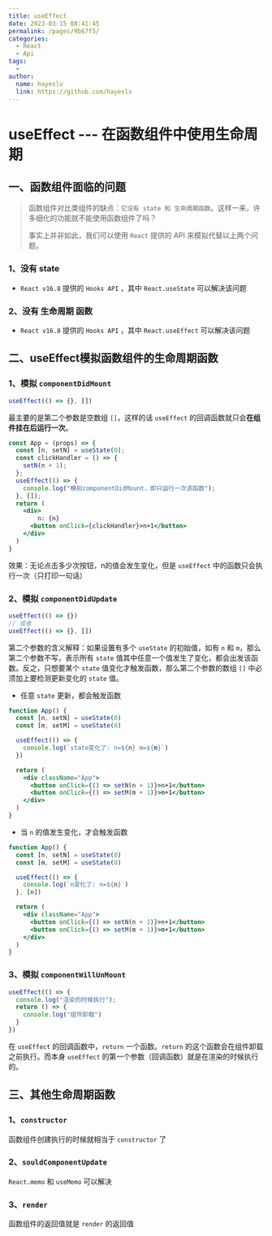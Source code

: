 ```yaml
---
title: useEffect
date: 2023-03-15 08:41:45
permalink: /pages/9b67f5/
categories:
  - React
  - Api
tags:
  - 
author: 
  name: hayeslv
  link: https://github.com/hayeslv
---
```

# useEffect --- 在函数组件中使用生命周期

## 一、函数组件面临的问题

> 函数组件对比类组件的缺点：`它没有 state 和 生命周期函数`。这样一来，许多细化的功能就不能使用函数组件了吗？
>
> 事实上并非如此，我们可以使用 `React` 提供的 API 来模拟代替以上两个问题。

### 1、没有 state

- `React v16.8` 提供的 `Hooks API` ，其中 `React.useState` 可以解决该问题



### 2、没有 生命周期 函数

- `React v16.8` 提供的 `Hooks API` ，其中 `React.useEffect` 可以解决该问题



## 二、useEffect模拟函数组件的生命周期函数

### 1、模拟 `componentDidMount`

```js
useEffect(() => {}, [])
```

最主要的是第二个参数是空数组 `[]`，这样的话 `useEffect` 的回调函数就只会**在组件挂在后运行一次**。

```jsx
const App = (props) => {
  const [n, setN] = useState(0);
  const clickHandler = () => {
    setN(n + 1);
  };
  useEffect(() => {
    console.log("模拟componentDidMount，即只运行一次该函数");
  }, []);
  return (
  	<div>
    	n: {n}
      <button onClick={clickHandler}>n+1</button>
    </div>
  )
}
```

效果：无论点击多少次按钮，n的值会发生变化，但是 `useEffect` 中的函数只会执行一次（只打印一句话）



### 2、模拟 `componentDidUpdate`

```js
useEffect(() => {})
// 或者
useEffect(() => {}, [])
```

第二个参数的含义解释：如果设置有多个 `useState` 的初始值，如有 `n` 和 `m`，那么第二个参数不写，表示所有 `state` 值其中任意一个值发生了变化，都会出发该函数。反之，只想要某个 `state` 值变化才触发函数，那么第二个参数的数组 `[]` 中必须加上要检测更新变化的 `state` 值。

- 任意 `state` 更新，都会触发函数

```jsx
function App() {
  const [n, setN] = useState(0)
  const [m, setM] = useState(0)

  useEffect(() => {
    console.log(`state变化了: n=${n} m=${m}`)
  })

  return (
    <div className="App">
      <button onClick={() => setN(n + 1)}>n+1</button>
      <button onClick={() => setM(m + 1)}>m+1</button>
    </div>
  )
}
```

- 当 `n` 的值发生变化，才会触发函数 

```jsx
function App() {
  const [n, setN] = useState(0)
  const [m, setM] = useState(0)

  useEffect(() => {
    console.log(`n变化了: n=${n}`)
  }, [n])

  return (
    <div className="App">
      <button onClick={() => setN(n + 1)}>n+1</button>
      <button onClick={() => setM(m + 1)}>m+1</button>
    </div>
  )
}
```



### 3、模拟 `componentWillUnMount`

```js
useEffect(() => {
  console.log("渲染的时候执行");
  return () => {
    console.log("组件卸载")
  }
})
```

在 `useEffect` 的回调函数中，`return` 一个函数。`return` 的这个函数会在组件卸载之前执行。而本身 `useEffect` 的第一个参数（回调函数）就是在渲染的时候执行的。



## 三、其他生命周期函数

### 1、`constructor`

函数组件创建执行的时候就相当于 `constructor` 了

### 2、`souldComponentUpdate`

`React.memo` 和 `useMemo` 可以解决

### 3、`render`

函数组件的返回值就是 `render` 的返回值





































